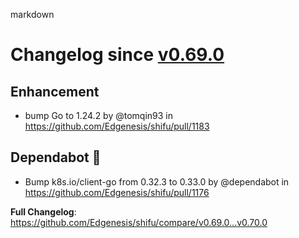 markdown

# Changelog since [v0.69.0](https://github.com/Edgenesis/shifu/releases/tag/v0.69.0)

## Enhancement

* bump Go to 1.24.2 by @tomqin93 in https://github.com/Edgenesis/shifu/pull/1183

## Dependabot 🤖

* Bump k8s.io/client-go from 0.32.3 to 0.33.0 by @dependabot in https://github.com/Edgenesis/shifu/pull/1176

**Full Changelog**: https://github.com/Edgenesis/shifu/compare/v0.69.0...v0.70.0


